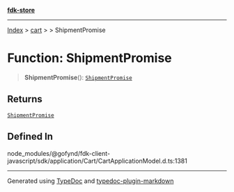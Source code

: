 [**fdk-store**](../../../README.md)
***

[Index](../../../API.md) > [cart](../../README.md) > [<internal>](../README.md) > ShipmentPromise

# Function: ShipmentPromise

> **ShipmentPromise**(): [`ShipmentPromise`](../type-aliases/type-alias.ShipmentPromise.md)

## Returns

[`ShipmentPromise`](../type-aliases/type-alias.ShipmentPromise.md)

## Defined In

node\_modules/@gofynd/fdk-client-javascript/sdk/application/Cart/CartApplicationModel.d.ts:1381

***
Generated using [TypeDoc](https://typedoc.org/) and [typedoc-plugin-markdown](https://www.npmjs.com/package/typedoc-plugin-markdown)
